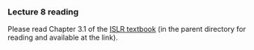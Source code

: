 ### Lecture 8 reading

Please read Chapter 3.1 of the [ISLR textbook](https://github.com/ds-modules/ER-190C/blob/master/reading/Lecture%209/ISLR%20Seventh%20Printing.pdf) (in the parent directory for reading and available at the link). 